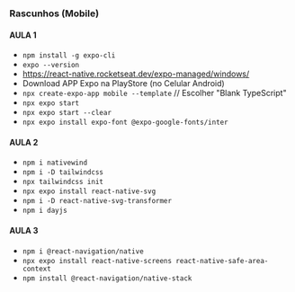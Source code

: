 ### Rascunhos (Mobile)

#### AULA 1

- `npm install -g expo-cli`
- `expo --version`
- https://react-native.rocketseat.dev/expo-managed/windows/
- Download APP Expo na PlayStore (no Celular Android)
- `npx create-expo-app mobile --template` // Escolher "Blank TypeScript"
- `npx expo start`
- `npx expo start --clear`
- `npx expo install expo-font @expo-google-fonts/inter`

#### AULA 2

- `npm i nativewind`
- `npm i -D tailwindcss`
- `npx tailwindcss init`
- `npx expo install react-native-svg`
- `npm i -D react-native-svg-transformer`
- `npm i dayjs`

#### AULA 3

- `npm i @react-navigation/native`
- `npx expo install react-native-screens react-native-safe-area-context`
- `npm install @react-navigation/native-stack`